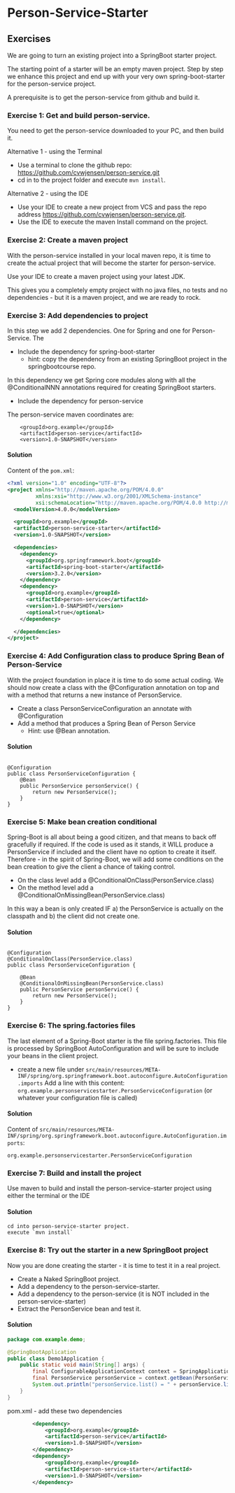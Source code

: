 # Person-Service-Starter

## Exercises
We are going to turn an existing project into a SpringBoot starter project.

The starting point of a starter will be an empty maven project. Step by step we enhance this project and end up with 
your very own spring-boot-starter for the person-service project.

A prerequisite is to get the person-service from github and build it.




### Exercise 1: Get and build person-service.
You need to get the person-service downloaded to your PC, and then build it.

Alternative 1 - using the Terminal

- Use a terminal to clone the github repo: https://github.com/cvwjensen/person-service.git
- cd in to the project folder and execute `mvn install`.

Alternative 2 - using the IDE

- Use your IDE to create a new project from VCS and pass the repo address https://github.com/cvwjensen/person-service.git.
- Use the IDE to execute the maven Install command on the project.


### Exercise 2: Create a maven project
With the person-service installed in your local maven repo, it is time to create the actual project that will become the 
starter for person-service.

Use your IDE to create a maven project using your latest JDK.

This gives you a completely empty project with no java files, no tests and no dependencies - but it is a
maven project, and we are ready to rock.


### Exercise 3: Add dependencies to project
In this step we add 2 dependencies. One for Spring and one for Person-Service. The 

- Include the dependency for spring-boot-starter
  - hint: copy the dependency from an existing SpringBoot project in the springbootcourse repo.

In this dependency we get Spring core modules along with all the @ConditionalNNN annotations required for creating SpringBoot starters.

- Include the dependency for person-service

The person-service maven coordinates are:
```
    <groupId>org.example</groupId>
    <artifactId>person-service</artifactId>
    <version>1.0-SNAPSHOT</version>
```

#### Solution

Content of the `pom.xml`:

```xml
<?xml version="1.0" encoding="UTF-8"?>
<project xmlns="http://maven.apache.org/POM/4.0.0"
         xmlns:xsi="http://www.w3.org/2001/XMLSchema-instance"
         xsi:schemaLocation="http://maven.apache.org/POM/4.0.0 http://maven.apache.org/xsd/maven-4.0.0.xsd">
  <modelVersion>4.0.0</modelVersion>

  <groupId>org.example</groupId>
  <artifactId>person-service-starter</artifactId>
  <version>1.0-SNAPSHOT</version>

  <dependencies>
    <dependency>
      <groupId>org.springframework.boot</groupId>
      <artifactId>spring-boot-starter</artifactId>
      <version>3.2.0</version>
    </dependency>
    <dependency>
      <groupId>org.example</groupId>
      <artifactId>person-service</artifactId>
      <version>1.0-SNAPSHOT</version>
      <optional>true</optional>
    </dependency>

  </dependencies>
</project>
```

### Exercise 4: Add Configuration class to produce Spring Bean of Person-Service
With the project foundation in place it is time to do some actual coding. We should now create a class with the
@Configuration annotation on top and with a method that returns a new instance of PersonService.

- Create a class PersonServiceConfiguration an annotate with @Configuration
- Add a method that produces a Spring Bean of Person Service
  - Hint: use @Bean annotation.

#### Solution
```

@Configuration
public class PersonServiceConfiguration {
    @Bean
    public PersonService personService() {
        return new PersonService();
    }
}
```

### Exercise 5: Make bean creation conditional
Spring-Boot is all about being a good citizen, and that means to back off gracefully if required. 
If the code is used as it stands, it WILL produce a PersonService if included and the client have no option
to create it itself. Therefore - in the spirit of Spring-Boot, we will add some conditions on the bean creation
to give the client a chance of taking control.

- On the class level add a @ConditionalOnClass(PersonService.class)
- On the method level add a @ConditionalOnMissingBean(PersonService.class)

In this way a bean is only created IF a) the PersonService is actually on the classpath and b) the client did not
create one.


#### Solution
```

@Configuration
@ConditionalOnClass(PersonService.class)
public class PersonServiceConfiguration {

    @Bean
    @ConditionalOnMissingBean(PersonService.class)
    public PersonService personService() {
        return new PersonService();
    }
}
```


### Exercise 6: The spring.factories files
The last element of a Spring-Boot starter is the file spring.factories. This file is processed by SpringBoot AutoConfiguration
and will be sure to include your beans in the client project.

- create a new file under `src/main/resources/META-INF/spring/org.springframework.boot.autoconfigure.AutoConfiguration.imports`
Add a line with this content: `org.example.personservicestarter.PersonServiceConfiguration` (or whatever your configuration file is called)

#### Solution

Content of `src/main/resources/META-INF/spring/org.springframework.boot.autoconfigure.AutoConfiguration.imports`:

```
org.example.personservicestarter.PersonServiceConfiguration
```

### Exercise 7: Build and install the project
Use maven to build and install the person-service-starter project using either the terminal or the IDE

#### Solution

```
cd into person-service-starter project.
execute `mvn install`
```


### Exercise 8: Try out the starter in a new SpringBoot project
Now you are done creating the starter - it is time to test it in a real project.

- Create a Naked SpringBoot project.
- Add a dependency to the person-service-starter.
- Add a dependency to the person-service (it is NOT included in the person-service-starter)
- Extract the PersonService bean and test it.

#### Solution

```java
package com.example.demo;

@SpringBootApplication
public class Demo1Application {
    public static void main(String[] args) {
        final ConfigurableApplicationContext context = SpringApplication.run(Demo1Application.class, args);
        final PersonService personService = context.getBean(PersonService.class);
        System.out.println("personService.list() = " + personService.list());
    }
}
```

pom.xml - add these two dependencies

```xml
        <dependency>
            <groupId>org.example</groupId>
            <artifactId>person-service</artifactId>
            <version>1.0-SNAPSHOT</version>
        </dependency>
        <dependency>
            <groupId>org.example</groupId>
            <artifactId>person-service-starter</artifactId>
            <version>1.0-SNAPSHOT</version>
        </dependency>
```